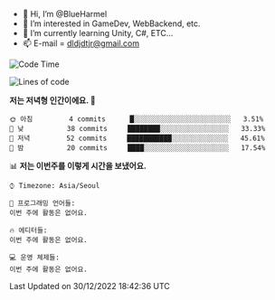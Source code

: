 - 👋 Hi, I’m @BlueHarmel
- 👀 I’m interested in GameDev, WebBackend, etc.
- 🌱 I’m currently learning Unity, C#, ETC...
- 📫 E-mail = dldjdtjr@gmail.com
  <!--START_SECTION:waka-->
![Code Time](http://img.shields.io/badge/Code%20Time-163%20hrs%2053%20mins-blue)

![Lines of code](https://img.shields.io/badge/%EC%A0%80%EB%8A%94%20%EC%97%AC%ED%83%9C%EA%B9%8C%EC%A7%80%20-2%20Million%20%EC%A4%84%EC%9D%98%20%EC%BD%94%EB%93%9C%EB%A5%BC%20%EC%9E%91%EC%84%B1%ED%96%88%EC%96%B4%EC%9A%94.-blue)

**저는 저녁형 인간이에요. 🦉** 

```text
🌞 아침         4 commits      █░░░░░░░░░░░░░░░░░░░░░░░░   3.51% 
🌆 낮　         38 commits     ████████░░░░░░░░░░░░░░░░░   33.33% 
🌃 저녁         52 commits     ███████████░░░░░░░░░░░░░░   45.61% 
🌙 밤　         20 commits     ████░░░░░░░░░░░░░░░░░░░░░   17.54%

```


📊 **저는 이번주를 이렇게 시간을 보냈어요.** 

```text
⌚︎ Timezone: Asia/Seoul

💬 프로그래밍 언어들: 
이번 주에 활동은 없어요.

🔥 에디터들: 
이번 주에 활동은 없어요.

💻 운영 체제들: 
이번 주에 활동은 없어요.

```


 Last Updated on 30/12/2022 18:42:36 UTC
<!--END_SECTION:waka-->
<!---
BlueHarmel/BlueHarmel is a ✨ special ✨ repository because its `README.md` (this file) appears on your GitHub profile.
You can click the Preview link to take a look at your changes.
--->


